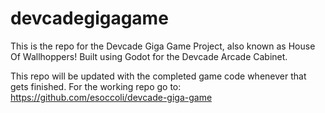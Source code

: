 # devcadegigagame
This is the repo for the Devcade Giga Game Project, also known as House Of Wallhoppers! Built using Godot for the Devcade Arcade Cabinet.

This repo will be updated with the completed game code whenever that gets finished. For the working repo go to:
https://github.com/esoccoli/devcade-giga-game
